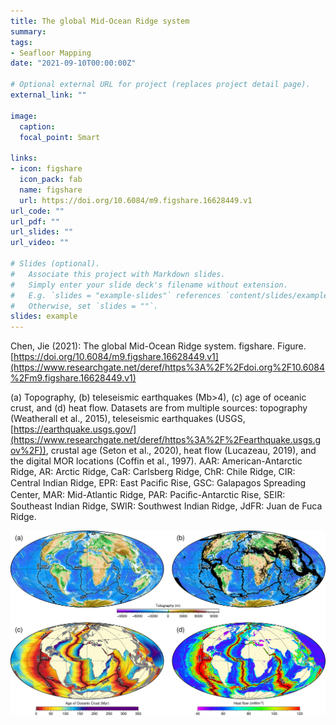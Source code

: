 ```yaml
---
title: The global Mid-Ocean Ridge system
summary: 
tags:
- Seafloor Mapping
date: "2021-09-10T00:00:00Z"

# Optional external URL for project (replaces project detail page).
external_link: ""

image:
  caption: 
  focal_point: Smart

links:
- icon: figshare
  icon_pack: fab
  name: figshare
  url: https://doi.org/10.6084/m9.figshare.16628449.v1
url_code: ""
url_pdf: ""
url_slides: ""
url_video: ""

# Slides (optional).
#   Associate this project with Markdown slides.
#   Simply enter your slide deck's filename without extension.
#   E.g. `slides = "example-slides"` references `content/slides/example-slides.md`.
#   Otherwise, set `slides = ""`.
slides: example
---
```


Chen, Jie (2021): The global Mid-Ocean Ridge system. figshare. Figure. [https://doi.org/10.6084/m9.figshare.16628449.v1](https://www.researchgate.net/deref/https%3A%2F%2Fdoi.org%2F10.6084%2Fm9.figshare.16628449.v1)

(a) Topography, (b) teleseismic earthquakes (Mb>4), (c) age of oceanic crust, and (d) heat flow. Datasets are from multiple sources: topography (Weatherall et al., 2015), teleseismic earthquakes (USGS, [https://earthquake.usgs.gov/](https://www.researchgate.net/deref/https%3A%2F%2Fearthquake.usgs.gov%2F)), crustal age (Seton et al., 2020), heat flow (Lucazeau, 2019), and the digital MOR locations (Coffin et al., 1997). AAR: American-Antarctic Ridge, AR: Arctic Ridge, CaR: Carlsberg Ridge, ChR: Chile Ridge, CIR: Central Indian Ridge, EPR: East Paciﬁc Rise, GSC: Galapagos Spreading Center, MAR: Mid-Atlantic Ridge, PAR: Paciﬁc-Antarctic Rise, SEIR: Southeast Indian Ridge, SWIR: Southwest Indian Ridge, JdFR: Juan de Fuca Ridge.

![featured](featured.jpg)

